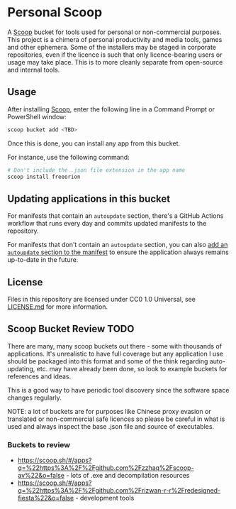 # Personal Scoop

A [Scoop](https://scoop.sh/) bucket for tools used for personal or non-commercial purposes. This project is a chimera of personal productivity and media tools, games and other ephemera. Some of the installers may be staged in corporate repositories, even if the licence is such that only licence-bearing users or usage may take place. This is to more cleanly separate from open-source and internal tools.

## Usage

After installing [Scoop](https://scoop.sh/), enter the following line in a Command Prompt or PowerShell window:

```powershell
scoop bucket add <TBD>
```

Once this is done, you can install any app from this bucket.

For instance, use the following command:

```powershell
# Don't include the .json file extension in the app name
scoop install freeorion
```

## Updating applications in this bucket

For manifests that contain an `autoupdate` section, there's a GitHub Actions workflow that runs every day and commits updated manifests to the repository.

For manifests that don't contain an `autoupdate` section, you can also [add an `autoupdate` section to the manifest](https://github.com/ScoopInstaller/Scoop/wiki/App-Manifest-Autoupdate) to ensure the application always remains up-to-date in the future.

## License

Files in this repository are licensed under CC0 1.0 Universal, see [LICENSE.md](LICENSE.md) for more information.

## Scoop Bucket Review TODO

There are many, many scoop buckets out there - some with thousands of applications. It's unrealistic to have full coverage but any application I use should be packaged into this format and some of the think regarding auto-updating, etc. may have already been done, so look to example buckets for references and ideas.

This is a good way to have periodic tool discovery since the software space changes regularly.

NOTE: a lot of buckets are for purposes like Chinese proxy evasion or translated or non-commercial safe licences so please be careful in what is used and always inspect the base .json file and source of executables.

### Buckets to review

- <https://scoop.sh/#/apps?q=%22https%3A%2F%2Fgithub.com%2Fzzhaq%2Fscoop-av%22&o=false> - lots of .exe and decompilation resources
- <https://scoop.sh/#/apps?q=%22https%3A%2F%2Fgithub.com%2Frizwan-r-r%2Fredesigned-fiesta%22&o=false> - development tools
